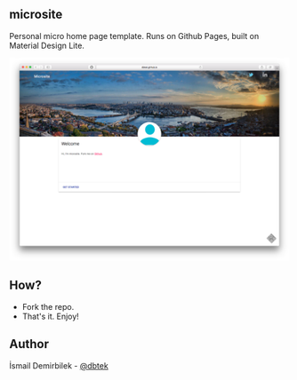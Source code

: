microsite
---------
Personal micro home page template. Runs on Github Pages, built on Material Design Lite.

![screenshot](ss-microsite.png)

## How?
- Fork the repo.
- That's it. Enjoy!

## Author
İsmail Demirbilek - [@dbtek](https://twitter.com/dbtek)
